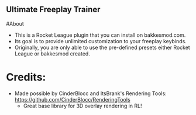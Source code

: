## Ultimate Freeplay Trainer
#About
- This is a Rocket League plugin that you can install on bakkesmod.com.
- Its goal is to provide unlimited customization to your freeplay keybinds.
- Originally, you are only able to use the pre-defined presets either Rocket League or bakkesmod created.

# Credits:
- Made possible by CinderBlocc and ItsBrank's Rendering Tools: https://github.com/CinderBlocc/RenderingTools
  - Great base library for 3D overlay rendering in RL! 

